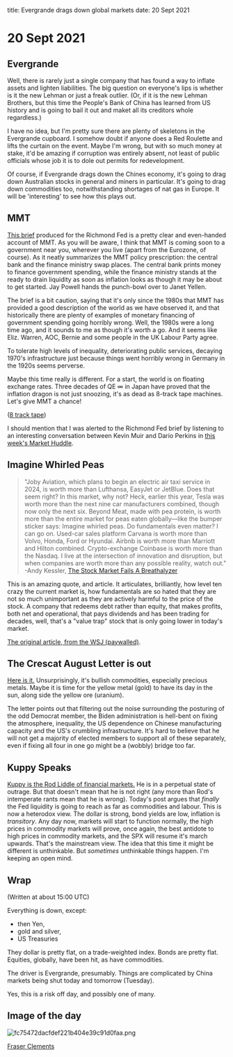 title: Evergrande drags down global markets
date: 20 Sept 2021

# 20 Sept 2021

## Evergrande

Well, there is rarely just a single company that has found a way to inflate assets and lighten liabilities. The big question on everyone's lips is whether is it the new Lehman or just a freak outlier. (Or, if it is the new Lehman Brothers, but this time the People's Bank of China has learned from US history and is going to bail it out and maket all its creditors whole regardless.)

I have no idea, but I'm pretty sure there are plenty of skeletons in the Evergrande cupboard. I somehow doubt if anyone does a Red Roulette and lifts the curtain on the event. Maybe I'm wrong, but with so much money at stake, it'd be amazing if corruption was entirely absent, not least of public officials whose job it is to dole out permits for redevelopment.

Of course, if Evergrande drags down the Chines economy, it's going to drag down Australian stocks in general and miners in particular. It's going to drag down commodities too, notwithstanding shortages of nat gas in Europe. It will be 'interesting' to see how this plays out.

## MMT

[This brief](https://www.richmondfed.org/publications/research/economic_brief/2021/eb_21-12) produced for the Richmond Fed is a pretty clear and even-handed account of MMT.
As you will be aware, I think that MMT is coming soon to a government near you, wherever you live (apart from the Eurozone, of course). 
As it neatly summarizes the MMT policy prescription: the central bank and the finance ministry swap places. The central bank prints money to finance government spending, while the finance ministry stands at the ready to drain liquidity as soon as inflation looks as though it may be about to get started. Jay Powell hands the punch-bowl over to Janet Yellen.

The brief is a bit caution, saying that it's only since the 1980s that MMT has provided a good description of the world as we have observed it, and that historically there are plenty of examples of monetary financing of government spending going horribly wrong.
Well, the 1980s were a long time ago, and it sounds to me as though it's worth a go.
And it seems like Eliz. Warren, AOC, Bernie and some people in the UK Labour Party agree. 

To tolerate high levels of inequality, deteriorating public services, decaying 1970's infrastructure just because things went horribly wrong in Germany in the 1920s seems perverse. 

Maybe this time really is different. For a start, the world is on floating exchange rates. Three decades of QE ∞ in Japan have proved that the inflation dragon is not just snoozing, it's as dead as 8-track tape machines. Let's give MMT a chance!

([8 track tape](https://en.wikipedia.org/wiki/8-track_tape))

I should mention that I was alerted to the Richmond Fed brief by listening to an interesting conversation between Kevin Muir and Dario Perkins in [this week's Market Huddle](https://www.youtube.com/watch?v=GEUVPWoshk0).

## Imagine Whirled Peas

> "Joby Aviation, which plans to begin an electric air taxi service in 2024, is worth more than Lufthansa, EasyJet or JetBlue. Does that seem right? In this market, why not? Heck, earlier this year, Tesla was worth more than the next nine car manufacturers combined, though now only the next six. Beyond Meat, made with pea protein, is worth more than the entire market for peas eaten globally—like the bumper sticker says: Imagine whirled peas. Do fundamentals even matter? I can go on. Used-car sales platform Carvana is worth more than Volvo, Honda, Ford or Hyundai. Airbnb is worth more than Marriott and Hilton combined. Crypto-exchange Coinbase is worth more than the Nasdaq. I live at the intersection of innovation and disruption, but when companies are worth more than any possible reality, watch out." -Andy Kessler, [The Stock Market Fails A Breathalyzer](https://thefelderreport.us5.list-manage.com/track/click?u=810d395d0604058b17042e118&id=2352a081cb&e=8d66df2c11)

This is an amazing quote, and article. It articulates, brilliantly, how level ten crazy the current market is, how fundamentals are so hated that they are not so much unimportant as they are actively harmful to the price of the stock. A company that redeems debt rather than equity, that makes profits, both net and operational, that pays dividends and has been trading for decades, well, that's a "value trap" stock that is only going lower in today's market.

[The original article, from the WSJ (paywalled)](https://www.andykessler.com/andy_kessler/2021/09/marketfailsabreathalyzer.html).

## The Crescat August Letter is out

[Here is it.](https://www.crescat.net/august-research-letter/)
Unsurprisingly, it's bullish commodities, especially precious metals.
Maybe it is time for the yellow metal (gold) to have its day in the sun, along side the yellow ore (uranium). 

The letter points out that filtering out the noise surrounding the posturing of the odd Democrat member, the Biden administration is hell-bent on fixing the atmosphere, inequality, the US dependence on Chinese manufacturing capacity and the US's crumbling infrastructure. It's hard to believe that he will not get a majority of elected members to support all of these separately, even if fixing all four in one go might be a (wobbly) bridge too far.

## Kuppy Speaks

[Kuppy is the Rod Liddle of financial markets.](https://adventuresincapitalism.com/2021/09/20/when-the-levee-breaks/)
He is in a perpetual state of outrage. 
But that doesn't mean that he is not right (any more than Rod's intemperate rants mean that he is wrong).
Today's post argues that _finally_ the Fed liquidity is going to reach as far as commodities and labour.
This is now a heterodox view. The dollar is strong, bond yields are low, inflation is _transitory_. Any day now, markets will start to function normally, the high prices in commodity markets will prove, once again, the best antidote to high prices in commodity markets, and the SPX will resume it's march upwards.
That's the mainstream view. 
The idea that this time it might be different is unthinkable. But _sometimes_ unthinkable things happen. I'm keeping an open mind.

## Wrap 

(Written at about 15:00 UTC)

Everything is down, except:

- then Yen,
- gold and silver,
- US Treasuries

They dollar is pretty flat, on a trade-weighted index. 
Bonds are pretty flat.
Equities, globally, have been hit, as have commodities.

The driver is Evergrande, presumably.
Things are complicated by China markets being shut today and tomorrow (Tuesday).

Yes, this is a risk off day, and possibly one of many. 

## Image of the day

![fc75472dacfdef221b404e39c91d0faa.png]({attach}fc75472dacfdef221b404e39c91d0faa.png)

[Fraser Clements](https://twitter.com/Daniel\_Red\_Eire/status/1439891665544749059?s=20)